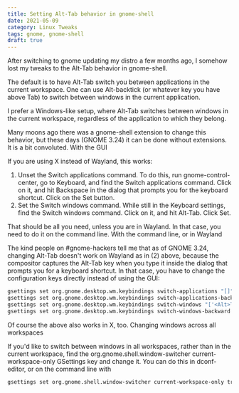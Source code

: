 ```yaml
---
title: Setting Alt-Tab behavior in gnome-shell
date: 2021-05-09
category: Linux Tweaks
tags: gnome, gnome-shell
draft: true
---
```


After switching to gnome updating my distro a few months ago, I somehow lost my tweaks to the Alt-Tab behavior in gnome-shell.

The default is to have Alt-Tab switch you between applications in the current workspace. One can use Alt-backtick (or whatever key you have above Tab) to switch between windows in the current application.

I prefer a Windows-like setup, where Alt-Tab switches between windows in the current workspace, regardless of the application to which they belong.

Many moons ago there was a gnome-shell extension to change this behavior, but these days (GNOME 3.24) it can be done without extensions. It is a bit convoluted.
With the GUI

If you are using X instead of Wayland, this works:

1. Unset the Switch applications command. To do this, run gnome-control-center, go to Keyboard, and find the Switch applications command. Click on it, and hit Backspace in the dialog that prompts you for the keyboard shortcut. Click on the Set button.
2. Set the Switch windows command. While still in the Keyboard settings, find the Switch windows command. Click on it, and hit Alt-Tab. Click Set.

That should be all you need, unless you are in Wayland. In that case, you need to do it on the command line.
With the command line, or in Wayland

The kind people on #gnome-hackers tell me that as of GNOME 3.24, changing Alt-Tab doesn't work on Wayland as in (2) above, because the compositor captures the Alt-Tab key when you type it inside the dialog that prompts you for a keyboard shortcut. In that case, you have to change the configuration keys directly instead of using the GUI:

```bash
gsettings set org.gnome.desktop.wm.keybindings switch-applications "[]"
gsettings set org.gnome.desktop.wm.keybindings switch-applications-backward "[]"
gsettings set org.gnome.desktop.wm.keybindings switch-windows "['<Alt>Tab', '<Super>Tab']"
gsettings set org.gnome.desktop.wm.keybindings switch-windows-backward  "['<Alt><Shift>Tab', '<Super><Shift>Tab']"
```

Of course the above also works in X, too.
Changing windows across all workspaces

If you'd like to switch between windows in all workspaces, rather than in the current workspace, find the org.gnome.shell.window-switcher current-workspace-only GSettings key and change it. You can do this in dconf-editor, or on the command line with

```bash
gsettings set org.gnome.shell.window-switcher current-workspace-only true
```
